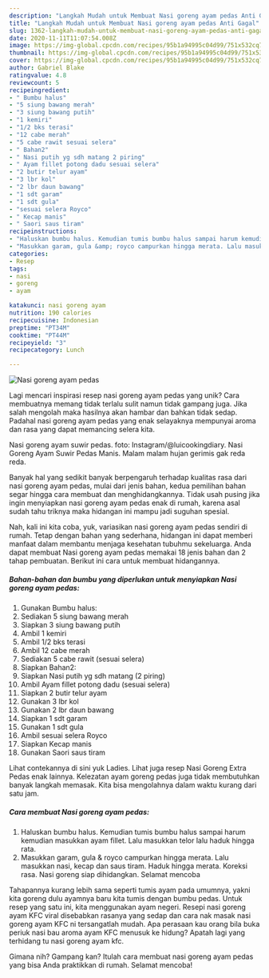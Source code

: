```yaml
---
description: "Langkah Mudah untuk Membuat Nasi goreng ayam pedas Anti Gagal"
title: "Langkah Mudah untuk Membuat Nasi goreng ayam pedas Anti Gagal"
slug: 1362-langkah-mudah-untuk-membuat-nasi-goreng-ayam-pedas-anti-gagal
date: 2020-11-11T11:07:54.008Z
image: https://img-global.cpcdn.com/recipes/95b1a94995c04d99/751x532cq70/nasi-goreng-ayam-pedas-foto-resep-utama.jpg
thumbnail: https://img-global.cpcdn.com/recipes/95b1a94995c04d99/751x532cq70/nasi-goreng-ayam-pedas-foto-resep-utama.jpg
cover: https://img-global.cpcdn.com/recipes/95b1a94995c04d99/751x532cq70/nasi-goreng-ayam-pedas-foto-resep-utama.jpg
author: Gabriel Blake
ratingvalue: 4.8
reviewcount: 5
recipeingredient:
- " Bumbu halus"
- "5 siung bawang merah"
- "3 siung bawang putih"
- "1 kemiri"
- "1/2 bks terasi"
- "12 cabe merah"
- "5 cabe rawit sesuai selera"
- " Bahan2"
- " Nasi putih yg sdh matang 2 piring"
- " Ayam fillet potong dadu sesuai selera"
- "2 butir telur ayam"
- "3 lbr kol"
- "2 lbr daun bawang"
- "1 sdt garam"
- "1 sdt gula"
- "sesuai selera Royco"
- " Kecap manis"
- " Saori saus tiram"
recipeinstructions:
- "Haluskan bumbu halus. Kemudian tumis bumbu halus sampai harum kemudian masukkan ayam fillet. Lalu masukkan telor lalu haduk hingga rata."
- "Masukkan garam, gula &amp; royco campurkan hingga merata. Lalu masukkan nasi, kecap dan saus tiram. Haduk hingga merata. Koreksi rasa. Nasi goreng siap dihidangkan. Selamat mencoba"
categories:
- Resep
tags:
- nasi
- goreng
- ayam

katakunci: nasi goreng ayam 
nutrition: 190 calories
recipecuisine: Indonesian
preptime: "PT34M"
cooktime: "PT44M"
recipeyield: "3"
recipecategory: Lunch

---
```



![Nasi goreng ayam pedas](https://img-global.cpcdn.com/recipes/95b1a94995c04d99/751x532cq70/nasi-goreng-ayam-pedas-foto-resep-utama.jpg)

Lagi mencari inspirasi resep nasi goreng ayam pedas yang unik? Cara membuatnya memang tidak terlalu sulit namun tidak gampang juga. Jika salah mengolah maka hasilnya akan hambar dan bahkan tidak sedap. Padahal nasi goreng ayam pedas yang enak selayaknya mempunyai aroma dan rasa yang dapat memancing selera kita.

Nasi goreng ayam suwir pedas. foto: Instagram/@luicookingdiary. Nasi Goreng Ayam Suwir Pedas Manis. Malam malam hujan gerimis gak reda reda.

Banyak hal yang sedikit banyak berpengaruh terhadap kualitas rasa dari nasi goreng ayam pedas, mulai dari jenis bahan, kedua pemilihan bahan segar hingga cara membuat dan menghidangkannya. Tidak usah pusing jika ingin menyiapkan nasi goreng ayam pedas enak di rumah, karena asal sudah tahu triknya maka hidangan ini mampu jadi suguhan spesial.


Nah, kali ini kita coba, yuk, variasikan nasi goreng ayam pedas sendiri di rumah. Tetap dengan bahan yang sederhana, hidangan ini dapat memberi manfaat dalam membantu menjaga kesehatan tubuhmu sekeluarga. Anda dapat membuat Nasi goreng ayam pedas memakai 18 jenis bahan dan 2 tahap pembuatan. Berikut ini cara untuk membuat hidangannya.

<!--inarticleads1-->

##### Bahan-bahan dan bumbu yang diperlukan untuk menyiapkan Nasi goreng ayam pedas:

1. Gunakan  Bumbu halus:
1. Sediakan 5 siung bawang merah
1. Siapkan 3 siung bawang putih
1. Ambil 1 kemiri
1. Ambil 1/2 bks terasi
1. Ambil 12 cabe merah
1. Sediakan 5 cabe rawit (sesuai selera)
1. Siapkan  Bahan2:
1. Siapkan  Nasi putih yg sdh matang (2 piring)
1. Ambil  Ayam fillet potong dadu (sesuai selera)
1. Siapkan 2 butir telur ayam
1. Gunakan 3 lbr kol
1. Gunakan 2 lbr daun bawang
1. Siapkan 1 sdt garam
1. Gunakan 1 sdt gula
1. Ambil sesuai selera Royco
1. Siapkan  Kecap manis
1. Gunakan  Saori saus tiram


Lihat contekannya di sini yuk Ladies. Lihat juga resep Nasi Goreng Extra Pedas enak lainnya. Kelezatan ayam goreng pedas juga tidak membutuhkan banyak langkah memasak. Kita bisa mengolahnya dalam waktu kurang dari satu jam. 

<!--inarticleads2-->

##### Cara membuat Nasi goreng ayam pedas:

1. Haluskan bumbu halus. Kemudian tumis bumbu halus sampai harum kemudian masukkan ayam fillet. Lalu masukkan telor lalu haduk hingga rata.
1. Masukkan garam, gula &amp; royco campurkan hingga merata. Lalu masukkan nasi, kecap dan saus tiram. Haduk hingga merata. Koreksi rasa. Nasi goreng siap dihidangkan. Selamat mencoba


Tahapannya kurang lebih sama seperti tumis ayam pada umumnya, yakni kita goreng dulu ayamnya baru kita tumis dengan bumbu pedas. Untuk resep yang satu ini, kita menggunakan ayam negeri. Resepi nasi goreng ayam KFC viral disebabkan rasanya yang sedap dan cara nak masak nasi goreng ayam KFC ni tersangatlah mudah. Apa perasaan kau orang bila buka periuk nasi bau aroma ayam KFC menusuk ke hidung? Apatah lagi yang terhidang tu nasi goreng ayam kfc. 

Gimana nih? Gampang kan? Itulah cara membuat nasi goreng ayam pedas yang bisa Anda praktikkan di rumah. Selamat mencoba!
